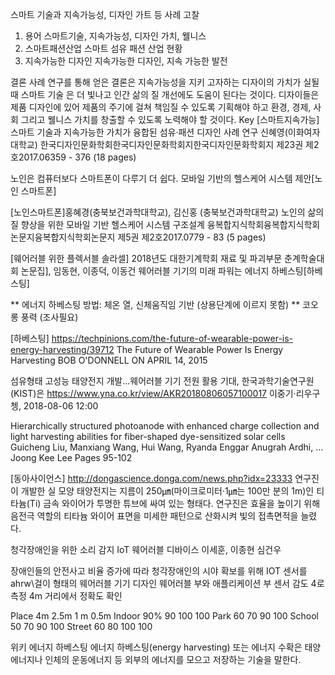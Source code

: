
스마트 기술과 지속가능성, 디자인 가트 등 사례 고찰
1. 용어
  스마트기술, 지속가능성, 디자인 가치, 웰니스
2. 스마트패션산업
  스마트 섬유 패션 산업 현황
3. 지속가능한 디자인
  지속가능한 디자인, 지속 가능한 발전

결론
 사례 연구를 통해 얻은 결론은 지속가능성을 지키 고자하는 디자이의 가치가 실될 때 스마트 기술 은 더 빛나고 인간 삶의 질 개선에도 도움이 된다는 것이다. 디자이들은 제품 디자인에 있어 제품의 주기에 걸쳐 책임질 수 있도록 기획해야 하고 환경, 경제, 사회 그리고 웰니스 가치를 창출할 수 있도록 노력해야 할 것이다. 
Key 
[스마트지속가능]
스마트 기술과 지속가능한 가치가 융합된 섬유·패션 디자인 사례 연구
신혜영(이화여자대학교)
한국디자인문화학회한국디자인문화학회지한국디자인문화학회지 제23권 제2호2017.06359 - 376 (18 pages)


노인은 컴퓨터보다 스마트폰이 다루기 더 쉽다. 모바일 기반의 헬스케어 시스템 제안[노인 스마트폰]


[노인스마트폰]홍혜경(충북보건과학대학교),  김신홍 (충북보건과학대학교)
노인의 삶의 질 향상을 위한 모바일 기반 헬스케어 시스템 구조설계
융복합지식학회융복합지식학회논문지융복합지식학회논문지 제5권 제2호2017.0779 - 83 (5 pages)

[웨어러블 위한 플렉서블 솔라셀]
2018년도 대한기계학회 재료 및 파괴부문 춘계학술대회 논문집], 임동현, 이종덕, 이동건
웨어러블 기기의 미래 파워는 에너지 하베스팅[하베스팅]

** 에너지 하베스팅 방법: 체온 열, 신체움직임 기반 (상용단계에 이르지 못함)
** 코오롱 풍력 (조사필요)

[하베스팅]
https://techpinions.com/the-future-of-wearable-power-is-energy-harvesting/39712
The Future of Wearable Power Is Energy Harvesting
BOB O'DONNELL ON APRIL 14, 2015


섬유형태 고성능 태양전지 개발…웨어러블 기기 전원 활용 기대, 한국과학기술연구원(KIST)은
https://www.yna.co.kr/view/AKR20180806057100017
이중기·리우구쳉, 2018-08-06 12:00

Hierarchically structured photoanode with enhanced charge collection and light harvesting abilities for fiber-shaped dye-sensitized solar cells
Guicheng Liu, Manxiang Wang, Hui Wang, Ryanda Enggar Anugrah Ardhi, ... Joong Kee Lee
Pages 95-102

[동아사이언스]
http://dongascience.donga.com/news.php?idx=23333 
연구진이 개발한 실 모양 태양전지는 지름이 250㎛(마이크로미터·1㎛는 100만 분의 1m)인 티타늄(Ti) 금속 와이어가 투명한 튜브에 싸여 있는 형태다. 연구진은 효율을 높이기 위해 음전극 역할의 티타늄 와이어 표면을 미세한 패턴으로 산화시켜 빛의 접촉면적을 늘렸다. 

청각장애인을 위한 소리 감지 IoT 웨어러블 디바이스
이세훈, 이종현 심건우

장애인들의 안전사고 비율 증가에 따라
청각장애인의 시야 확보를 위해
IOT 센서를 ahrw\걸이 형태의 웨어러블 기기
디자인
웨어러블 부와 애플리케이션 부
센서 감도 4로 측정 4m 거리에서 정확도 확인


Place
4m
2.5m
1 m
0.5m
Indoor
90%
90
100
100
Park
60
70
90
100
School
50
70
90
100
Street
60
80
100
100


위키
에너지 하베스팅
에너지 하베스팅(energy harvesting) 또는 에너지 수확은 태양 에너지나 인체의 운동에너지 등 외부의 에너지를 모으고 저장하는 기술을 말한다.
